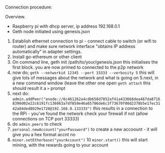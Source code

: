 Connection procedure:

Overview.

 - Raspberry pi with dhcp server, ip address 192.168.0.1
 - Geth node initiated using genesis.json
 

1. Establish ethernet connection to pi - connect cable to switch (or wifi to router) and make sure network interface "obtains IP address automatically" in adapter settings.
2. Install go-ethereum or other client
3. On command line, geth init /path/to/your/genesis.json
   this initialises the first block. you are now primed to connected to the p2p network
4. now do;
       `geth --networkid 12345 --port 33333 --verbosity 5`
  this will give lots of messages about the network and what is going on
5.next, in a new command window (leave the other one open
       `geth attach`
  this should result it a `>` prompt
6. next do:
       `admin.addPeer("enode://6c461262a4cdb658d7852af41a433668dea467da87168390d02e22c6191fc136063a7df859e46a65786de6c3f73670f00d2378b5e17ec3142a84ded8029e1728@192.168.0.133333")`
  this results in a connection to the RPi - you've found the network check your firewall if not (allow connections on TCP port 33333)
7. do `admin.peers` to check
8. `personal.newAccount("yourPassword")` to create a new accoount - it will give you a hex format accnt no
9. `miner.setEtherbase("yourAccount")`
10 `miner.start()`
    this will start mining, with the rewards going to your account

